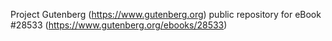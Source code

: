 Project Gutenberg (https://www.gutenberg.org) public repository for eBook #28533 (https://www.gutenberg.org/ebooks/28533)
